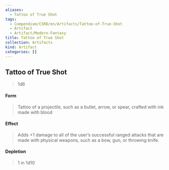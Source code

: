 ```yaml
---
aliases:
  - Tattoo of True Shot
tags:
  - Compendium/CSRD/en/Artifacts/Tattoo-of-True-Shot
  - Artifact
  - Artifact/Modern-Fantasy
title: Tattoo of True Shot
collection: Artifacts
kind: Artifact
categories: []
---
```

## Tattoo of True Shot

>1d6
#### Form
>Tattoo of a projectile, such as a bullet, arrow, or spear, crafted with ink made with blood 
#### Effect
>Adds +1 damage to all of the user’s successful ranged attacks that are made with physical weapons, such as a bow, gun, or throwing knife.

#### Depletion 
>1 in 1d10
